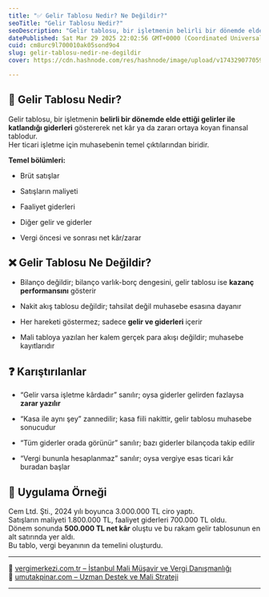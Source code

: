 ```yaml
---
title: "✅ Gelir Tablosu Nedir? Ne Değildir?"
seoTitle: "Gelir Tablosu Nedir?"
seoDescription: "Gelir tablosu, bir işletmenin belirli bir dönemde elde ettiği gelirler ile katlandığı giderleri göstererek net kâr ya da zararı ortaya koyan finansal tablod"
datePublished: Sat Mar 29 2025 22:02:56 GMT+0000 (Coordinated Universal Time)
cuid: cm8urc9l700010ak05sond9o4
slug: gelir-tablosu-nedir-ne-degildir
cover: https://cdn.hashnode.com/res/hashnode/image/upload/v1743290770599/8135cf6f-fb91-439a-8ac7-ecac9b0b9f89.webp

---
```


## 🔹 Gelir Tablosu Nedir?

Gelir tablosu, bir işletmenin **belirli bir dönemde elde ettiği gelirler ile katlandığı giderleri** göstererek net kâr ya da zararı ortaya koyan finansal tablodur.  
Her ticari işletme için muhasebenin temel çıktılarından biridir.

**Temel bölümleri:**

* Brüt satışlar
    
* Satışların maliyeti
    
* Faaliyet giderleri
    
* Diğer gelir ve giderler
    
* Vergi öncesi ve sonrası net kâr/zarar
    

## ❌ Gelir Tablosu Ne Değildir?

* Bilanço değildir; bilanço varlık-borç dengesini, gelir tablosu ise **kazanç performansını** gösterir
    
* Nakit akış tablosu değildir; tahsilat değil muhasebe esasına dayanır
    
* Her hareketi göstermez; sadece **gelir ve giderleri** içerir
    
* Mali tabloya yazılan her kalem gerçek para akışı değildir; muhasebe kayıtlarıdır
    

## ❓ Karıştırılanlar

* “Gelir varsa işletme kârdadır” sanılır; oysa giderler gelirden fazlaysa **zarar yazılır**
    
* “Kasa ile aynı şey” zannedilir; kasa fiili nakittir, gelir tablosu muhasebe sonucudur
    
* “Tüm giderler orada görünür” sanılır; bazı giderler bilançoda takip edilir
    
* “Vergi bununla hesaplanmaz” sanılır; oysa vergiye esas ticari kâr buradan başlar
    

## 🧠 Uygulama Örneği

Cem Ltd. Şti., 2024 yılı boyunca 3.000.000 TL ciro yaptı.  
Satışların maliyeti 1.800.000 TL, faaliyet giderleri 700.000 TL oldu.  
Dönem sonunda **500.000 TL net kâr** oluştu ve bu rakam gelir tablosunun en alt satırında yer aldı.  
Bu tablo, vergi beyanının da temelini oluşturdu.

---

🔗 [vergimerkezi.com.tr – İstanbul Mali Müşavir ve Vergi Danışmanlığı](https://vergimerkezi.com.tr)  
🔗 [umutakpinar.com – Uzman Destek ve Mali Strateji](https://umutakpinar.com)

---